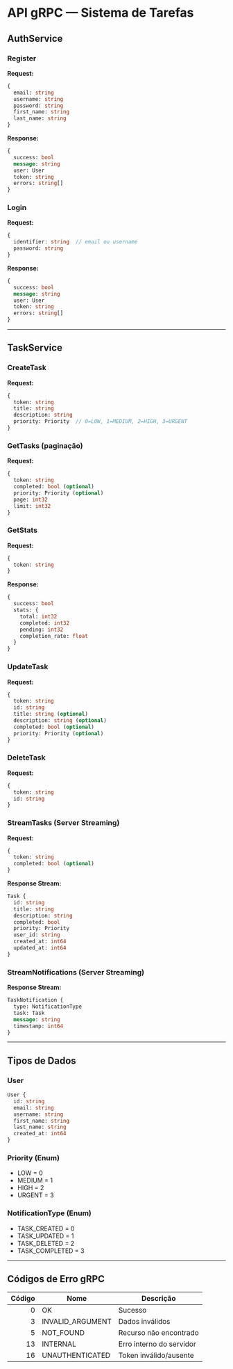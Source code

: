 # API gRPC — Sistema de Tarefas

## AuthService

### Register
**Request:**
```protobuf
{
  email: string
  username: string
  password: string
  first_name: string
  last_name: string
}
```

**Response:**
```protobuf
{
  success: bool
  message: string
  user: User
  token: string
  errors: string[]
}
```

### Login
**Request:**
```protobuf
{
  identifier: string  // email ou username
  password: string
}
```

**Response:**
```protobuf
{
  success: bool
  message: string
  user: User
  token: string
  errors: string[]
}
```

---

## TaskService

### CreateTask
**Request:**
```protobuf
{
  token: string
  title: string
  description: string
  priority: Priority  // 0=LOW, 1=MEDIUM, 2=HIGH, 3=URGENT
}
```

### GetTasks (paginação)
**Request:**
```protobuf
{
  token: string
  completed: bool (optional)
  priority: Priority (optional)
  page: int32
  limit: int32
}
```

### GetStats
**Request:**
```protobuf
{
  token: string
}
```

**Response:**
```protobuf
{
  success: bool
  stats: {
    total: int32
    completed: int32
    pending: int32
    completion_rate: float
  }
}
```

### UpdateTask
**Request:**
```protobuf
{
  token: string
  id: string
  title: string (optional)
  description: string (optional)
  completed: bool (optional)
  priority: Priority (optional)
}
```

### DeleteTask
**Request:**
```protobuf
{
  token: string
  id: string
}
```

### StreamTasks (Server Streaming)
**Request:**
```protobuf
{
  token: string
  completed: bool (optional)
}
```

**Response Stream:**
```protobuf
Task {
  id: string
  title: string
  description: string
  completed: bool
  priority: Priority
  user_id: string
  created_at: int64
  updated_at: int64
}
```

### StreamNotifications (Server Streaming)
**Response Stream:**
```protobuf
TaskNotification {
  type: NotificationType
  task: Task
  message: string
  timestamp: int64
}
```

---

## Tipos de Dados

### User
```protobuf
User {
  id: string
  email: string
  username: string
  first_name: string
  last_name: string
  created_at: int64
}
```

### Priority (Enum)
- LOW = 0
- MEDIUM = 1
- HIGH = 2
- URGENT = 3

### NotificationType (Enum)
- TASK_CREATED = 0
- TASK_UPDATED = 1
- TASK_DELETED = 2
- TASK_COMPLETED = 3

---

## Códigos de Erro gRPC
| Código | Nome               | Descrição                |
|-------:|--------------------|--------------------------|
| 0      | OK                 | Sucesso                  |
| 3      | INVALID_ARGUMENT   | Dados inválidos          |
| 5      | NOT_FOUND          | Recurso não encontrado   |
| 13     | INTERNAL           | Erro interno do servidor |
| 16     | UNAUTHENTICATED    | Token inválido/ausente   |
